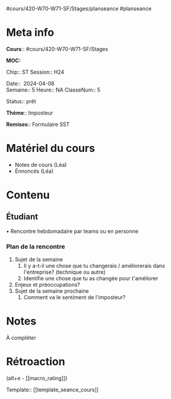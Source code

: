 #cours/420-W70-W71-SF/Stages/planseance #planseance
# Meta info

**Cours**:: #cours/420-W70-W71-SF/Stages 

**MOC:** 

Chip::  <span class="chip cours-3">ST</span> 
Session:: H24

Date::  2024-04-08  
Semaine:: 5
Heure:: <span class="chip na">NA</span>
ClasseNum:: 5

Status::  <span class="chip ready">prêt</span>

**Thème**:: Imposteur

**Remises**:: Formulaire SST

# Matériel du cours
* Notes de cours (Léa)
* Énnoncés (Léa)
# Contenu
## Étudiant
• Rencontre hebdomadaire par teams ou en personne
### Plan de la rencontre
1. Sujet de la semaine
	1. Il y a-t-il une chose que tu changerais / améliorerais dans l'entreprise? (technique ou autre)
	2. Identifie une chose que tu as changée pour t'améliorer
3. Enjeux et préoccupations?
4. Sujet de la semaine prochaine
	1. Comment va le sentiment de l'imposteur?
# Notes
À compléter

# Rétroaction
(alt+e - [[macro_rating]])

Template:: [[template_seance_cours]]